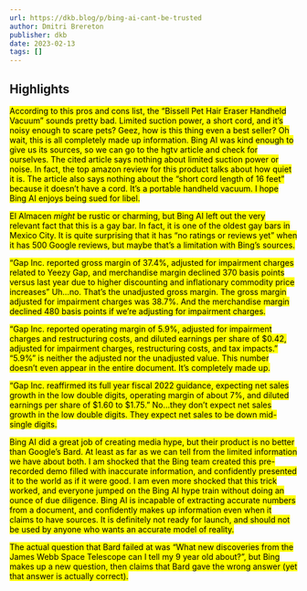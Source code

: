 ```yaml
---
url: https://dkb.blog/p/bing-ai-cant-be-trusted
author: Dmitri Brereton
publisher: dkb
date: 2023-02-13
tags: []
---
```


## Highlights
<mark>According to this pros and cons list, the “Bissell Pet Hair Eraser Handheld Vacuum” sounds pretty bad. Limited suction power, a short cord, and it’s noisy enough to scare pets? Geez, how is this thing even a best seller? Oh wait, this is all completely made up information. Bing AI was kind enough to give us its sources, so we can go to the hgtv article and check for ourselves. The cited article says nothing about limited suction power or noise. In fact, the top amazon review for this product talks about how quiet it is. The article also says nothing about the “short cord length of 16 feet” because it doesn’t have a cord. It’s a portable handheld vacuum. I hope Bing AI enjoys being sued for libel.</mark>

<mark>El Almacen *might* be rustic or charming, but Bing AI left out the very relevant fact that this is a gay bar. In fact, it is one of the oldest gay bars in Mexico City. It is quite surprising that it has “no ratings or reviews yet” when it has 500 Google reviews, but maybe that’s a limitation with Bing’s sources.</mark>

<mark>“Gap Inc. reported gross margin of 37.4%, adjusted for impairment charges related to Yeezy Gap, and merchandise margin declined 370 basis points versus last year due to higher discounting and inflationary commodity price increases” Uh…no. That’s the unadjusted gross margin. The gross margin adjusted for impairment charges was 38.7%. And the merchandise margin declined 480 basis points if we’re adjusting for impairment charges.</mark>

<mark>“Gap Inc. reported operating margin of 5.9%, adjusted for impairment charges and restructuring costs, and diluted earnings per share of $0.42, adjusted for impairment charges, restructuring costs, and tax impacts.” “5.9%” is neither the adjusted nor the unadjusted value. This number doesn’t even appear in the entire document. It’s completely made up.</mark>

<mark>“Gap Inc. reaffirmed its full year fiscal 2022 guidance, expecting net sales growth in the low double digits, operating margin of about 7%, and diluted earnings per share of $1.60 to $1.75.” No…they don’t expect net sales growth in the low double digits. They expect net sales to be down mid-single digits.</mark>

<mark>Bing AI did a great job of creating media hype, but their product is no better than Google’s Bard. At least as far as we can tell from the limited information we have about both. I am shocked that the Bing team created this pre-recorded demo filled with inaccurate information, and confidently presented it to the world as if it were good. I am even more shocked that this trick worked, and everyone jumped on the Bing AI hype train without doing an ounce of due diligence. Bing AI is incapable of extracting accurate numbers from a document, and confidently makes up information even when it claims to have sources. It is definitely not ready for launch, and should not be used by anyone who wants an accurate model of reality.</mark>

<mark>The actual question that Bard failed at was “What new discoveries from the James Webb Space Telescope can I tell my 9 year old about?”, but Bing makes up a new question, then claims that Bard gave the wrong answer (yet that answer is actually correct).</mark>

